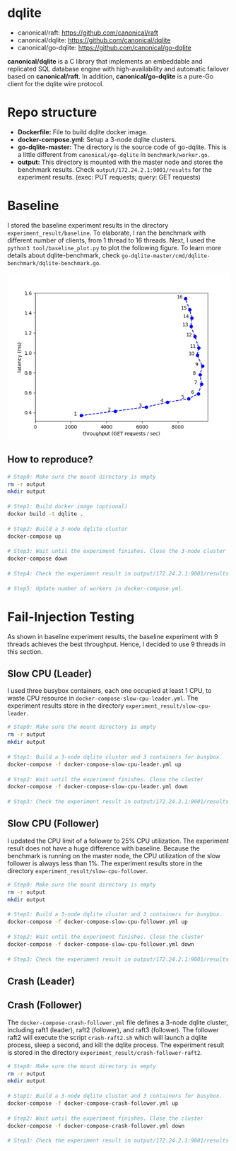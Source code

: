# dqlite
* canonical/raft: https://github.com/canonical/raft
* canonical/dqlite: https://github.com/canonical/dqlite
* canonical/go-dqlite: https://github.com/canonical/go-dqlite

**canonical/dqlite** is a C library that implements an embeddable and replicated SQL database engine with high-availability and automatic failover based on **canonical/raft**.
In addition, **canonical/go-dqlite** is a pure-Go client for the dqlite wire protocol.

# Repo structure
* **Dockerfile:** File to build dqlite docker image.
* **docker-compose.yml:** Setup a 3-node dqlite clusters.
* **go-dqlite-master:** The directory is the source code of go-dqlite. This is a little different from `canonical/go-dqlite` in `benchmark/worker.go`.
* **output:** This directory is mounted with the master node and stores the benchmark results. Check `output/172.24.2.1:9001/results` for the experiment results. (exec: PUT requests; query: GET requests)

# Baseline
I stored the baseline experiment results in the directory `experiment_result/baseline`. To elaborate, I ran the benchmark with different number of clients, from 1 thread to 16 threads. Next, I used the `python3 tool/baseline_plot.py` to plot the following figure. To learn more details about dqlite-benchmark, check `go-dqlite-master/cmd/dqlite-benchmark/dqlite-benchmark.go`.

![plot](./figures/baseline.png)

## How to reproduce?
```sh
# Step0: Make sure the mount directory is empty
rm -r output
mkdir output

# Step1: Build docker image (optional)
docker build -t dqlite .

# Step2: Build a 3-node dqlite cluster
docker-compose up

# Step3: Wait until the experiment finishes. Close the 3-node cluster
docker-compose down

# Step4: Check the experiment result in output/172.24.2.1:9001/results 

# Step5: Update number of workers in docker-compose.yml. 
```

# Fail-Injection Testing
As shown in baseline experiment results, the baseline experiment with 9 threads achieves the best throughput. Hence, I decided to use 9 threads in this section.

## Slow CPU (Leader)
I used three busybox containers, each one occupied at least 1 CPU, to waste CPU resource in `docker-compose-slow-cpu-leader.yml`. The experiment results store in the directory `experiment_result/slow-cpu-leader`.

```sh
# Step0: Make sure the mount directory is empty
rm -r output
mkdir output

# Step1: Build a 3-node dqlite cluster and 3 containers for busybox. 
docker-compose -f docker-compose-slow-cpu-leader.yml up

# Step2: Wait until the experiment finishes. Close the cluster 
docker-compose -f docker-compose-slow-cpu-leader.yml down

# Step3: Check the experiment result in output/172.24.2.1:9001/results 
```

## Slow CPU (Follower)
I updated the CPU limit of a follower to 25% CPU utilization. The experiment result does not have a huge difference with baseline. Because the benchmark is running on the master node, the CPU utilization of the slow follower is always less than 1%. The experiment results store in the directory `experiment_result/slow-cpu-follower`.

```sh
# Step0: Make sure the mount directory is empty
rm -r output
mkdir output

# Step1: Build a 3-node dqlite cluster and 3 containers for busybox. 
docker-compose -f docker-compose-slow-cpu-follower.yml up

# Step2: Wait until the experiment finishes. Close the cluster 
docker-compose -f docker-compose-slow-cpu-follower.yml down

# Step3: Check the experiment result in output/172.24.2.1:9001/results 
```

## Crash (Leader)

## Crash (Follower)
The `docker-compose-crash-follower.yml` file defines a 3-node dqlite cluster, including raft1 (leader), raft2 (follower), and raft3 (follower). The follower raft2 will execute the script `crash-raft2.sh` which will launch a dqlite process, sleep a second, and kill the dqlite process. The experiment result is stored in the directory `experiment_result/crash-follower-raft2`.

```sh
# Step0: Make sure the mount directory is empty
rm -r output
mkdir output

# Step1: Build a 3-node dqlite cluster and 3 containers for busybox. 
docker-compose -f docker-compose-crash-follower.yml up

# Step2: Wait until the experiment finishes. Close the cluster 
docker-compose -f docker-compose-crash-follower.yml down

# Step3: Check the experiment result in output/172.24.2.1:9001/results 
```
